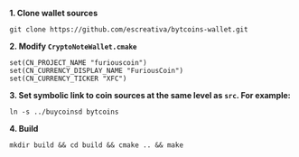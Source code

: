 **1. Clone wallet sources**

```
git clone https://github.com/escreativa/bytcoins-wallet.git
```

**2. Modify `CryptoNoteWallet.cmake`**
 
```
set(CN_PROJECT_NAME "furiouscoin")
set(CN_CURRENCY_DISPLAY_NAME "FuriousCoin")
set(CN_CURRENCY_TICKER "XFC")
```

**3. Set symbolic link to coin sources at the same level as `src`. For example:**

```
ln -s ../buycoinsd bytcoins
```

**4. Build**

```
mkdir build && cd build && cmake .. && make
```
